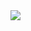 <picture>
  <source
    srcset="https://github-readme-stats.vercel.app/api?username=r1ghett1&show_icons=true&theme=tokyonight"
    media="(prefers-color-scheme: tokyonight)"
  />
  <source
    srcset="https://github-readme-stats.vercel.app/api?username=r1ghett1&show_icons=true"
    media="(prefers-color-scheme: light), (prefers-color-scheme: no-preference)"
  />
  <img src="https://github-readme-stats.vercel.app/api?username=r1ghett1&show_icons=true" />
</picture>
